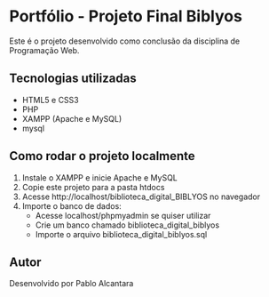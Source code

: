 # Portfólio - Projeto Final Biblyos

Este é o projeto desenvolvido como conclusão da disciplina de Programação Web.

## Tecnologias utilizadas

- HTML5 e CSS3
- PHP 
- XAMPP (Apache e MySQL)
- mysql

## Como rodar o projeto localmente

1. Instale o XAMPP e inicie Apache e MySQL
2. Copie este projeto para a pasta htdocs
3. Acesse http://localhost/biblioteca_digital_BIBLYOS no navegador
4. Importe o banco de dados:
   - Acesse localhost/phpmyadmin se quiser utilizar
   - Crie um banco chamado biblioteca_digital_biblyos
   - Importe o arquivo biblioteca_digital_biblyos.sql

## Autor

Desenvolvido por Pablo Alcantara
